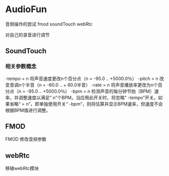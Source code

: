 # AudioFun

音频操作的尝试  fmod  soundTouch webRtc

对自己的录音进行调节

## SoundTouch

### 相关参数概念

-tempo = n
将声音速度更改n个百分点（n = -95.0 .. +5000.0％）
-pitch = n
改变音调n个半音（n = -60.0 .. + 60.0半音）
-rate = n
将声音播放率更改为n个百分点（n = -95.0 .. +5000.0％）
-bpm = n
检测声音的每分钟节拍（BPM）速率，并调整速度以满足“ n”个BPM。当应用此开关时，将忽略“ -tempo”开关。如果省略“ = n”，即单独使用开关“ -bpm”，则将估算并显示BPM速率，但速度不会根据BPM值进行调整。

## FMOD

FMOD 修改音频参数

## webRtc

移植webRtc模块